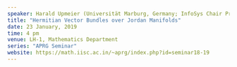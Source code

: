 ```yaml
---
speaker: Harald Upmeier (Universität Marburg, Germany; InfoSys Chair Professor, IISc)
title: "Hermitian Vector Bundles over Jordan Manifolds"
date: 23 January, 2019
time: 4 pm
venue: LH-1, Mathematics Department
series: "APRG Seminar"
website: https://math.iisc.ac.in/~aprg/index.php?id=seminar18-19
---
```

